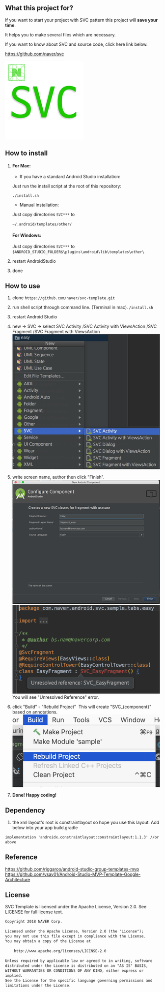## What this project for?

If you want to start your project with SVC pattern this project will **save your time**.

It helps you to make several files which are necessary.



If you want to know about SVC and source code, click here link below.

https://github.com/naver/svc

![svcTemplate](./doc/img/SVC_LOGO_256.png)

## How to install

1. #### For Mac:

   - If you have a standard Android Studio installation:

   Just run the install script at the root of this repository:

   ```
   ./install.sh
   ```

   - Manual installation:

   Just copy directories `SVC***` to 

   `~/.android/templates/other/`

   #### For Windows:

   Just copy directories `SVC***` to `$ANDROID_STUDIO_FOLDER$\plugins\android\lib\templates\other\`

2. restart AndroidStudio

3. done


## How to use

 1) clone `https://github.com/naver/svc-template.git`

 2) run shell script through command line. (Terminal in mac)`./install.sh`

 3) restart Android Studio

 4) new -> SVC -> select SVC Activity /SVC Activity with ViewsAction /SVC Fragment /SVC Fragment with ViewsAction
![svcTemplate](./doc/img/svcTemplate.png)

 5) write screen name, author then click "Finish".
![svcTemplate2](./doc/img/svcTemplate2.png)
![svcTemplate3](./doc/img/svcTemplate3.png)<br/>
 You will see "Unresolved Reference" error.

 6) click "Build" - "Rebuild Project"
​    This will create "SVC_{component}" based on annotations.
![svcTemplate4](./doc/img/svcTemplate4.png)

 7) **Done! Happy coding!**


## Dependency
1. the xml layout's root is constraintlayout so hope you use this layout.
Add below into your app build.gradle

```
implementation 'androidx.constraintlayout:constraintlayout:1.1.3' //or above
```


## Reference

https://github.com/riggaroo/android-studio-group-templates-mvp <br/>
https://github.com/vsay01/Android-Studio-MVP-Template-Google-Architecture


## License
SVC Template is licensed under the Apache License, Version 2.0.
See [LICENSE](LICENSE) for full license text.

```
Copyright 2018 NAVER Corp.

Licensed under the Apache License, Version 2.0 (the "License");
you may not use this file except in compliance with the License.
You may obtain a copy of the License at

    http://www.apache.org/licenses/LICENSE-2.0

Unless required by applicable law or agreed to in writing, software
distributed under the License is distributed on an "AS IS" BASIS,
WITHOUT WARRANTIES OR CONDITIONS OF ANY KIND, either express or implied.
See the License for the specific language governing permissions and
limitations under the License.
```